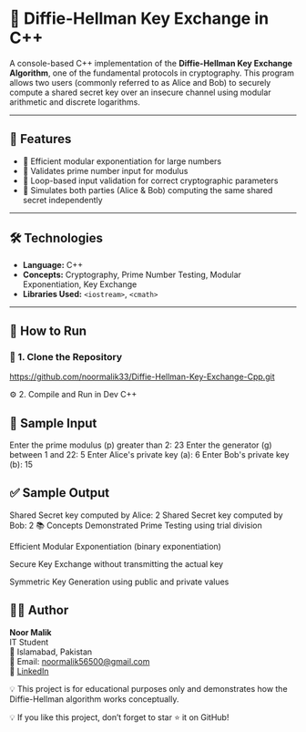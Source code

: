 # 🔐 Diffie-Hellman Key Exchange in C++

A console-based C++ implementation of the **Diffie-Hellman Key Exchange Algorithm**, one of the fundamental protocols in cryptography. This program allows two users (commonly referred to as Alice and Bob) to securely compute a shared secret key over an insecure channel using modular arithmetic and discrete logarithms.

---

## 📌 Features

- 🧠 Efficient modular exponentiation for large numbers
- 🧪 Validates prime number input for modulus
- 🔁 Loop-based input validation for correct cryptographic parameters
- 👥 Simulates both parties (Alice & Bob) computing the same shared secret independently

---

## 🛠️ Technologies

- **Language:** C++
- **Concepts:** Cryptography, Prime Number Testing, Modular Exponentiation, Key Exchange
- **Libraries Used:** `<iostream>`, `<cmath>`

---

## 🚀 How to Run

### 📄 1. Clone the Repository

https://github.com/noormalik33/Diffie-Hellman-Key-Exchange-Cpp.git


⚙️ 2. Compile and Run in Dev C++


## 🧪 Sample Input
Enter the prime modulus (p) greater than 2: 23
Enter the generator (g) between 1 and 22: 5
Enter Alice's private key (a): 6
Enter Bob's private key (b): 15

## ✅ Sample Output
Shared Secret key computed by Alice: 2
Shared Secret key computed by Bob: 2
📚 Concepts Demonstrated
Prime Testing using trial division

Efficient Modular Exponentiation (binary exponentiation)

Secure Key Exchange without transmitting the actual key

Symmetric Key Generation using public and private values

 ## 👩‍💻 Author

**Noor Malik**  
IT Student  
📍 Islamabad, Pakistan  
📧 Email: noormalik56500@gmail.com  
🔗 [LinkedIn](https://www.linkedin.com/in/noormalik56500/)

💡 This project is for educational purposes only and demonstrates how the Diffie-Hellman algorithm works conceptually.

💡 If you like this project, don’t forget to star ⭐ it on GitHub!
